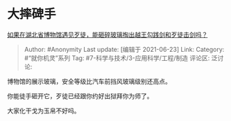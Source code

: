 # 大摔碑手
[如果在湖北省博物馆遇见歹徒，能砸碎玻璃掏出越王勾践剑和歹徒击剑吗？](https://www.zhihu.com/question/466117995/answer/1955109853)

> Author: #Anonymity
> Last update: [编辑于 2021-06-23]
> Link:
> Category: #“就你机灵”系列
> Tag: #7-科学与技术/3-应用科学/工程/制造
> 评论区:
> 泛讨论:

博物馆的展示玻璃，安全等级比汽车前挡风玻璃级别还高点。

你能徒手砸开它，歹徒已经跟你约好出狱拜你为师了。

大家化干戈为玉帛不好吗。
